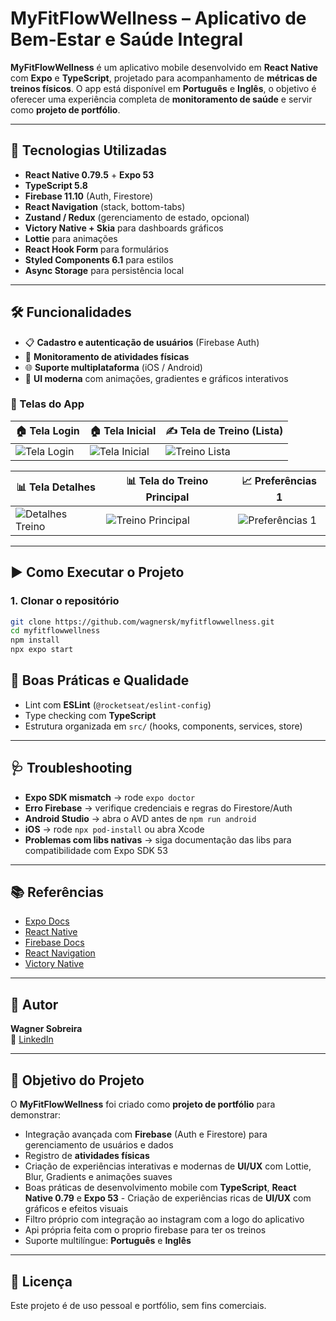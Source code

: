 # MyFitFlowWellness – Aplicativo de Bem-Estar e Saúde Integral

**MyFitFlowWellness** é um aplicativo mobile desenvolvido em **React Native** com **Expo** e **TypeScript**, projetado para acompanhamento de **métricas de treinos físicos**. O app está disponível em **Português** e **Inglês**, o objetivo é oferecer uma experiência completa de **monitoramento de saúde** e servir como **projeto de portfólio**.

---

## 🚀 Tecnologias Utilizadas

- **React Native 0.79.5** + **Expo 53**
- **TypeScript 5.8**
- **Firebase 11.10** (Auth, Firestore)
- **React Navigation** (stack, bottom-tabs)
- **Zustand / Redux** (gerenciamento de estado, opcional)
- **Victory Native + Skia** para dashboards gráficos
- **Lottie** para animações
- **React Hook Form** para formulários
- **Styled Components 6.1** para estilos
- **Async Storage** para persistência local

---

## 🛠️ Funcionalidades

- 📋 **Cadastro e autenticação de usuários** (Firebase Auth)  
- 🏃 **Monitoramento de atividades físicas**
- 🌐 **Suporte multiplataforma** (iOS / Android)  
- 🎨 **UI moderna** com animações, gradientes e gráficos interativos  


### 📸 Telas do App

| 🏠 Tela Login | 🏠 Tela Inicial | ✍️ Tela de Treino (Lista) |
|---------------|----------------|--------------------------|
| ![Tela Login](https://github.com/user-attachments/assets/75198778-4590-4ca1-b481-ed4f37e14e81) | ![Tela Inicial](https://github.com/user-attachments/assets/f9b1ea7e-c5b8-4aa7-979f-c57adb9fd998) | ![Treino Lista](https://github.com/user-attachments/assets/3b66db34-0e70-4657-b443-b97fb5dfab06) |

| 📊 Tela Detalhes | 📊 Tela do Treino Principal | 📈 Preferências 1 |
|-----------------|----------------------------|------------------|
| ![Detalhes Treino](https://github.com/user-attachments/assets/7e55925c-fd23-4065-a602-b4bb582e9556) | ![Treino Principal](https://github.com/user-attachments/assets/31fb44b5-3d4c-4f0f-a4d1-f913ea72cf5c) | ![Preferências 1](https://github.com/user-attachments/assets/0518dfa5-dc34-4514-96ff-d51c0356121a) |

---

## ▶️ Como Executar o Projeto

### 1. Clonar o repositório

```bash
git clone https://github.com/wagnersk/myfitflowwellness.git
cd myfitflowwellness
npm install
npx expo start
```

## 🧹 Boas Práticas e Qualidade

- Lint com **ESLint** (`@rocketseat/eslint-config`)  
- Type checking com **TypeScript**  
- Estrutura organizada em `src/` (hooks, components, services, store)  

---

## 🩺 Troubleshooting

- **Expo SDK mismatch** → rode `expo doctor`  
- **Erro Firebase** → verifique credenciais e regras do Firestore/Auth  
- **Android Studio** → abra o AVD antes de `npm run android`  
- **iOS** → rode `npx pod-install` ou abra Xcode  
- **Problemas com libs nativas** → siga documentação das libs para compatibilidade com Expo SDK 53  

---

## 📚 Referências

- [Expo Docs](https://docs.expo.dev/)  
- [React Native](https://reactnative.dev/)  
- [Firebase Docs](https://firebase.google.com/docs)  
- [React Navigation](https://reactnavigation.org/)  
- [Victory Native](https://formidable.com/open-source/victory/docs/native/)  

---

## 👤 Autor

**Wagner Sobreira**  
🔗 [LinkedIn](https://www.linkedin.com/in/wagner-sobreira/)  

---

## 🎯 Objetivo do Projeto

O **MyFitFlowWellness** foi criado como **projeto de portfólio** para demonstrar:  

- Integração avançada com **Firebase** (Auth e Firestore) para gerenciamento de usuários e dados  
- Registro de **atividades físicas**  
- Criação de experiências interativas e modernas de **UI/UX** com Lottie, Blur, Gradients e animações suaves  
- Boas práticas de desenvolvimento mobile com **TypeScript**, **React Native 0.79** e **Expo 53**  - Criação de experiências ricas de **UI/UX** com gráficos e efeitos visuais  
- Filtro próprio com integração ao instagram com a logo do aplicativo 
- Api própria feita com o proprio firebase para ter os treinos
- Suporte multilíngue: **Português** e **Inglês**  

---

## 📜 Licença

Este projeto é de uso pessoal e portfólio, sem fins comerciais.

